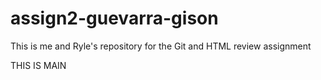 # assign2-guevarra-gison
This is me and Ryle's repository for the Git and HTML review assignment

THIS IS MAIN
